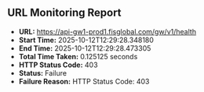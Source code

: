 ## URL Monitoring Report

- **URL:** https://api-gw1-prod1.fisglobal.com/gw/v1/health
- **Start Time:** 2025-10-12T12:29:28.348180
- **End Time:** 2025-10-12T12:29:28.473305
- **Total Time Taken:** 0.125125 seconds
- **HTTP Status Code:** 403
- **Status:** Failure
- **Failure Reason:** HTTP Status Code: 403
